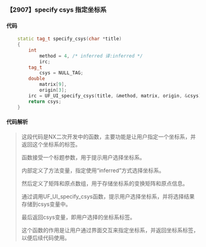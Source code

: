 ### 【2907】specify csys 指定坐标系

#### 代码

```cpp
    static tag_t specify_csys(char *title)  
    {  
        int  
            method = 4, /* inferred 译:inferred */  
            irc;  
        tag_t  
            csys = NULL_TAG;  
        double  
            matrix[9],  
            origin[3];  
        irc = UF_UI_specify_csys(title, &method, matrix, origin, &csys);  
        return csys;  
    }

```

#### 代码解析

> 这段代码是NX二次开发中的函数，主要功能是让用户指定一个坐标系，并返回这个坐标系的标签。
>
> 函数接受一个标题参数，用于提示用户选择坐标系。
>
> 内部定义了方法变量，指定使用“inferred”方式选择坐标系。
>
> 然后定义了矩阵和原点数组，用于存储坐标系的变换矩阵和原点信息。
>
> 通过调用UF_UI_specify_csys函数，提示用户选择坐标系，并将选择结果存储到csys变量中。
>
> 最后返回csys变量，即用户选择的坐标系标签。
>
> 这个函数的作用是让用户通过界面交互来指定坐标系，并返回坐标系标签，以便后续代码使用。
>
